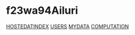 # f23wa94Ailuri

[HOSTEDATINDEX](https://f23wa94ailuri.onrender.com/)
[USERS](https://f23wa94ailuri.onrender.com/users)
[MYDATA](https://f23wa94ailuri.onrender.com/mydata)
[COMPUTATION](https://f23wa94ailuri.onrender.com/computation)
